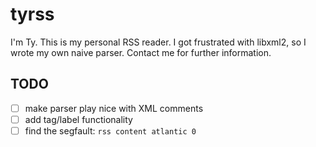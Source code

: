 # tyrss

I'm Ty. This is my personal RSS reader. I got frustrated with libxml2, so I wrote my own naive parser. Contact me for further information.

## TODO
- [ ] make parser play nice with XML comments
- [ ] add tag/label functionality
- [ ] find the segfault: `rss content atlantic 0`
